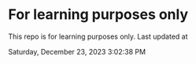 # For learning purposes only
This repo is for learning purposes only.
Last updated at

Saturday, December 23, 2023 3:02:38 PM

